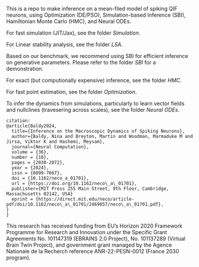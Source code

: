 This is a repo to make inference on a mean-filed model of spiking QIF neurons, using Optimization (DE/PSO), Simulation-based Inference (SBI), Hamiltonian Monte Carlo (HMC), and Neural ODEs.


For fast simulation (JIT/Jax), see the folder <em> Simulation</em>.

For Linear stability analysis, see the folder <em> LSA</em>.


Based on our benchmark, we recommend using SBI for efficient inference on generative parameters. Please refer to the folder <em>SBI</em> for a demonstration.


For exact (but computionally expensive) inference, see the folder <em> HMC</em>.


For fast point estimation, see the folder <em> Optimization</em>.



To infer the dynamics from simulations, particularly to learn vector fields and nullclines (travesering across scales), see the folder <em> Neural ODEs</em>.

```
citation: 
@article{Baldy2024,
  title={Inference on the Macroscopic Dynamics of Spiking Neurons},
  author={Baldy, Nina and Breyton, Martin and Woodman, Marmaduke M and Jirsa, Viktor K and Hashemi, Meysam},
  journal={Neural Computation},
  volume = {36},
  number = {10},
  pages = {2030-2072},
  year = {2024},
  issn = {0899-7667},
  doi = {10.1162/neco_a_01701},
  url = {https://doi.org/10.1162/neco\_a\_01701},
  publisher={MIT Press 255 Main Street, 9th Floor, Cambridge, Massachusetts 02142, USA}
  eprint = {https://direct.mit.edu/neco/article-pdf/doi/10.1162/neco\_a\_01701/2469857/neco\_a\_01701.pdf},
}
}
```

This research has received funding from EU’s Horizon 2020 Framework Programme for
Research and Innovation under the Specific Grant Agreements No. 101147319 (EBRAINS
2.0 Project), No. 101137289 (Virtual Brain Twin Project), and government grant managed
by the Agence Nationale de la Recherch reference ANR-22-PESN-0012 (France 2030 program).

